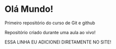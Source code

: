 # Olá Mundo!
 Primeiro repositório do curso de Git e github

Repositório criado durante uma aula ao vivo! 

ESSA LINHA EU ADICIONEI DIRETAMENTE NO SITE!
